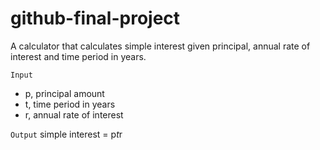 # github-final-project

A calculator that calculates simple interest given principal, annual rate of interest and time period in years.

`Input`
  - p, principal amount
  - t, time period in years
  - r, annual rate of interest
 
`Output`
   simple interest = p*t*r
